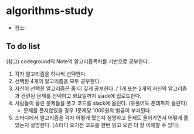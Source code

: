 # algorithms-study
* 장소: 
## To do list
(참고) codeground의 Note의 알고리즘목차를 기반으로 공부한다.<br>
1. 각자 알고리즘을 하나씩 선택한다.
2. 선택된 4개의 알고리즘을 모두 공부한다.
3. 자신이 선택한 알고리즘은 좀 더 깊게 공부한다. / 1개 또는 2개의 자신의 알고리즘과 관련된 문제를 선택하고 화요일까지 slack에 업로드한다.
4. 사람들이 올린 문제들을 풀고 코드를 slack에 올린다. (못풀어도 푼데까지 올린다)
    * 문제를 풀지않았을 경우 1문제당 1000원의 벌금이 부과된다.
5. 스터디에서 알고리즘을 각자 어떻게 짰는지 설명하고 문제도 돌아가면서 어떻게 풀었는지 설명한다. (스터디 오기전 코드를 한번 읽고 오면 더 잘 이해할 수 있다)